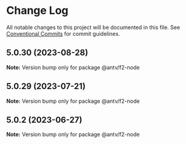 # Change Log

All notable changes to this project will be documented in this file.
See [Conventional Commits](https://conventionalcommits.org) for commit guidelines.

## 5.0.30 (2023-08-28)

**Note:** Version bump only for package @antv/f2-node





## 5.0.29 (2023-07-21)

**Note:** Version bump only for package @antv/f2-node





## 5.0.2 (2023-06-27)

**Note:** Version bump only for package @antv/f2-node
